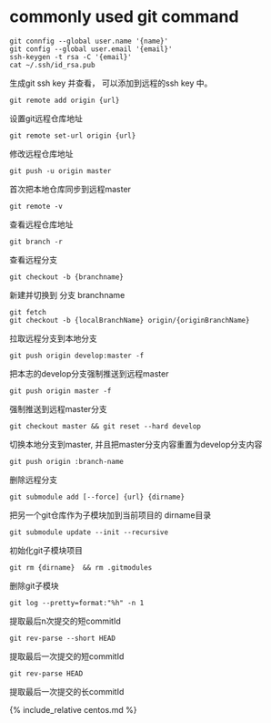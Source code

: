 
# commonly used git command
	git connfig --global user.name '{name}'
	git config --global user.email '{email}'
	ssh-keygen -t rsa -C '{email}'
	cat ~/.ssh/id_rsa.pub

生成git ssh key 并查看， 可以添加到远程的ssh key 中。

	git remote add origin {url}  
设置git远程仓库地址

	git remote set-url origin {url} 
修改远程仓库地址

	git push -u origin master 
首次把本地仓库同步到远程master

	git remote -v 
查看远程仓库地址

	git branch -r
查看远程分支

	git checkout -b {branchname} 
新建并切换到 分支 branchname

	git fetch
	git checkout -b {localBranchName} origin/{originBranchName}
拉取远程分支到本地分支

	git push origin develop:master -f 
把本志的develop分支强制推送到远程master

	git push origin master -f 
强制推送到远程master分支

	git checkout master && git reset --hard develop 
切换本地分支到master, 并且把master分支内容重置为develop分支内容
 
	git push origin :branch-name 
删除远程分支 

	git submodule add [--force] {url} {dirname} 
把另一个git仓库作为子模块加到当前项目的 dirname目录 

	git submodule update --init --recursive
初始化git子模块项目

	git rm {dirname}  && rm .gitmodules
删除git子模块

	git log --pretty=format:"%h" -n 1
提取最后n次提交的短commitId

	git rev-parse --short HEAD
提取最后一次提交的短commitId

	git rev-parse HEAD
提取最后一次提交的长commitId

{% include_relative centos.md %}

